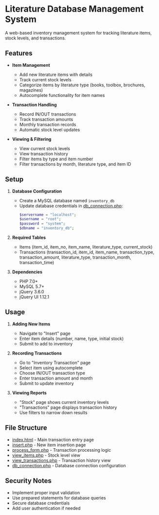# Literature Database Management System

A web-based inventory management system for tracking literature items, stock levels, and transactions.

## Features

- **Item Management**
  - Add new literature items with details
  - Track current stock levels
  - Categorize items by literature type (books, toolbox, brochures, magazines)
  - Autocomplete functionality for item names

- **Transaction Handling**
  - Record IN/OUT transactions
  - Track transaction amounts
  - Monthly transaction records
  - Automatic stock level updates

- **Viewing & Filtering**
  - View current stock levels
  - View transaction history
  - Filter items by type and item number
  - Filter transactions by month, literature type, and item ID

## Setup

1. **Database Configuration**
   - Create a MySQL database named `inventory_db`
   - Update database credentials in [db_connection.php](db_connection.php):
     ```php
     $servername = "localhost";
     $username = "root";
     $password = "system";
     $dbname = "inventory_db";
     ```

2. **Required Tables**
   - Items (item_id, item_no, item_name, literature_type, current_stock)
   - Transactions (transaction_id, item_id, item_name, transaction_type, transaction_amount, literature_type, transaction_month, transaction_time)

3. **Dependencies**
   - PHP 7.0+
   - MySQL 5.7+
   - jQuery 3.6.0
   - jQuery UI 1.12.1

## Usage

1. **Adding New Items**
   - Navigate to "Insert" page
   - Enter item details (number, name, type, initial stock)
   - Submit to add to inventory

2. **Recording Transactions**
   - Go to "Inventory Transaction" page
   - Select item using autocomplete
   - Choose IN/OUT transaction type
   - Enter transaction amount and month
   - Submit to update inventory

3. **Viewing Reports**
   - "Stock" page shows current inventory levels
   - "Transactions" page displays transaction history
   - Use filters to narrow down results

## File Structure

- [index.html](http://_vscodecontentref_/0) - Main transaction entry page
- [insert.php](http://_vscodecontentref_/1) - New item insertion page
- [process_form.php](http://_vscodecontentref_/2) - Transaction processing logic
- [view_items.php](http://_vscodecontentref_/3) - Stock level view
- [view_transactions.php](http://_vscodecontentref_/4) - Transaction history view
- [db_connection.php](http://_vscodecontentref_/5) - Database connection configuration

## Security Notes

- Implement proper input validation
- Use prepared statements for database queries
- Secure database credentials
- Add user authentication if needed